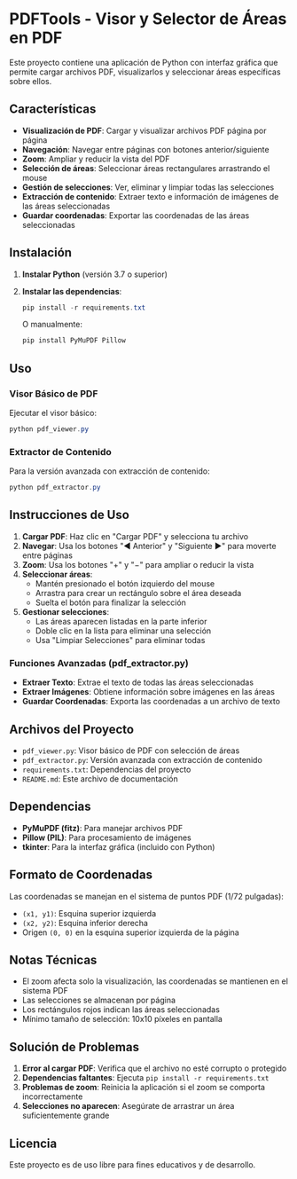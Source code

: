 # PDFTools - Visor y Selector de Áreas en PDF

Este proyecto contiene una aplicación de Python con interfaz gráfica que permite cargar archivos PDF, visualizarlos y seleccionar áreas específicas sobre ellos.

## Características

- **Visualización de PDF**: Cargar y visualizar archivos PDF página por página
- **Navegación**: Navegar entre páginas con botones anterior/siguiente
- **Zoom**: Ampliar y reducir la vista del PDF
- **Selección de áreas**: Seleccionar áreas rectangulares arrastrando el mouse
- **Gestión de selecciones**: Ver, eliminar y limpiar todas las selecciones
- **Extracción de contenido**: Extraer texto e información de imágenes de las áreas seleccionadas
- **Guardar coordenadas**: Exportar las coordenadas de las áreas seleccionadas

## Instalación

1. **Instalar Python** (versión 3.7 o superior)

2. **Instalar las dependencias**:
   ```powershell
   pip install -r requirements.txt
   ```

   O manualmente:
   ```powershell
   pip install PyMuPDF Pillow
   ```

## Uso

### Visor Básico de PDF

Ejecutar el visor básico:
```powershell
python pdf_viewer.py
```

### Extractor de Contenido

Para la versión avanzada con extracción de contenido:
```powershell
python pdf_extractor.py
```

## Instrucciones de Uso

1. **Cargar PDF**: Haz clic en "Cargar PDF" y selecciona tu archivo
2. **Navegar**: Usa los botones "◀ Anterior" y "Siguiente ▶" para moverte entre páginas
3. **Zoom**: Usa los botones "+" y "−" para ampliar o reducir la vista
4. **Seleccionar áreas**: 
   - Mantén presionado el botón izquierdo del mouse
   - Arrastra para crear un rectángulo sobre el área deseada
   - Suelta el botón para finalizar la selección
5. **Gestionar selecciones**:
   - Las áreas aparecen listadas en la parte inferior
   - Doble clic en la lista para eliminar una selección
   - Usa "Limpiar Selecciones" para eliminar todas

### Funciones Avanzadas (pdf_extractor.py)

- **Extraer Texto**: Extrae el texto de todas las áreas seleccionadas
- **Extraer Imágenes**: Obtiene información sobre imágenes en las áreas
- **Guardar Coordenadas**: Exporta las coordenadas a un archivo de texto

## Archivos del Proyecto

- `pdf_viewer.py`: Visor básico de PDF con selección de áreas
- `pdf_extractor.py`: Versión avanzada con extracción de contenido
- `requirements.txt`: Dependencias del proyecto
- `README.md`: Este archivo de documentación

## Dependencias

- **PyMuPDF (fitz)**: Para manejar archivos PDF
- **Pillow (PIL)**: Para procesamiento de imágenes
- **tkinter**: Para la interfaz gráfica (incluido con Python)

## Formato de Coordenadas

Las coordenadas se manejan en el sistema de puntos PDF (1/72 pulgadas):
- `(x1, y1)`: Esquina superior izquierda
- `(x2, y2)`: Esquina inferior derecha
- Origen `(0, 0)` en la esquina superior izquierda de la página

## Notas Técnicas

- El zoom afecta solo la visualización, las coordenadas se mantienen en el sistema PDF
- Las selecciones se almacenan por página
- Los rectángulos rojos indican las áreas seleccionadas
- Mínimo tamaño de selección: 10x10 píxeles en pantalla

## Solución de Problemas

1. **Error al cargar PDF**: Verifica que el archivo no esté corrupto o protegido
2. **Dependencias faltantes**: Ejecuta `pip install -r requirements.txt`
3. **Problemas de zoom**: Reinicia la aplicación si el zoom se comporta incorrectamente
4. **Selecciones no aparecen**: Asegúrate de arrastrar un área suficientemente grande

## Licencia

Este proyecto es de uso libre para fines educativos y de desarrollo.
#